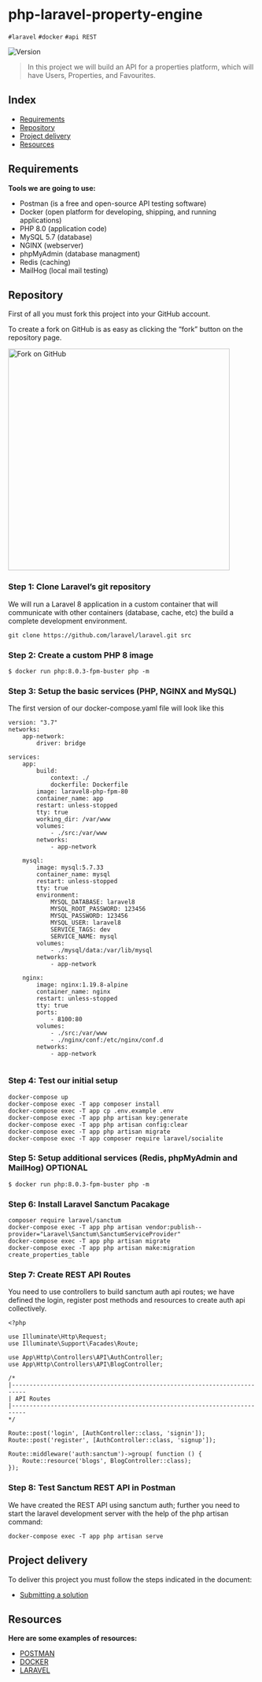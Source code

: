 # php-laravel-property-engine
`#laravel` `#docker` `#api REST`


<p>
  <img alt="Version" src="https://img.shields.io/badge/version-1.0-blue.svg?cacheSeconds=2592000" />
</p>

> In this project we will build an API for a properties platform, which will have Users, Properties, and Favourites.
>

## Index <!-- omit in toc -->

- [Requirements](#requirements)
- [Repository](#repository)
- [Project delivery](#project-delivery)
- [Resources](#resources)

## Requirements

**Tools we are going to use:**

- Postman (is a free and open-source API testing software)
- Docker (open platform for developing, shipping, and running applications)
- PHP 8.0 (application code)
- MySQL 5.7 (database)
- NGINX (webserver)
- phpMyAdmin (database managment)
- Redis (caching)
- MailHog (local mail testing)


## Repository

First of all you must fork this project into your GitHub account.

To create a fork on GitHub is as easy as clicking the “fork” button on the repository page.

<img src="https://docs.github.com/assets/images/help/repository/fork_button.jpg" alt="Fork on GitHub" width='450'>

### Step 1: Clone Laravel’s git repository

We will run a Laravel 8 application in a custom container that will communicate with other containers (database, cache, etc) the build a complete development environment.

```
git clone https://github.com/laravel/laravel.git src
```

### Step 2: Create a custom PHP 8 image

```
$ docker run php:8.0.3-fpm-buster php -m
```

### Step 3: Setup the basic services (PHP, NGINX and MySQL)
The first version of our docker-compose.yaml file will look like this
```
version: "3.7"
networks:
    app-network:
        driver: bridge

services:
    app:
        build: 
            context: ./
            dockerfile: Dockerfile
        image: laravel8-php-fpm-80
        container_name: app
        restart: unless-stopped
        tty: true
        working_dir: /var/www
        volumes: 
            - ./src:/var/www
        networks: 
            - app-network
    
    mysql:
        image: mysql:5.7.33
        container_name: mysql
        restart: unless-stopped
        tty: true
        environment: 
            MYSQL_DATABASE: laravel8
            MYSQL_ROOT_PASSWORD: 123456
            MYSQL_PASSWORD: 123456
            MYSQL_USER: laravel8
            SERVICE_TAGS: dev
            SERVICE_NAME: mysql
        volumes: 
            - ./mysql/data:/var/lib/mysql
        networks:
            - app-network
    
    nginx:
        image: nginx:1.19.8-alpine
        container_name: nginx
        restart: unless-stopped
        tty: true
        ports: 
            - 8100:80
        volumes: 
            - ./src:/var/www
            - ./nginx/conf:/etc/nginx/conf.d
        networks: 
            - app-network


```
### Step 4: Test our initial setup

```
docker-compose up
docker-compose exec -T app composer install
docker-compose exec -T app cp .env.example .env
docker-compose exec -T app php artisan key:generate
docker-compose exec -T app php artisan config:clear
docker-compose exec -T app php artisan migrate
docker-compose exec -T app composer require laravel/socialite
```
### Step 5: Setup additional services (Redis, phpMyAdmin and MailHog) OPTIONAL

```
$ docker run php:8.0.3-fpm-buster php -m
```
### Step 6: Install Laravel Sanctum Pacakage

```
composer require laravel/sanctum
docker-compose exec -T app php artisan vendor:publish--provider="Laravel\Sanctum\SanctumServiceProvider"
docker-compose exec -T app php artisan migrate
docker-compose exec -T app php artisan make:migration create_properties_table
```
### Step 7: Create REST API Routes
You need to use controllers to build sanctum auth api routes; we have defined the login, register post methods and resources to create auth api collectively.
```
<?php
  
use Illuminate\Http\Request;
use Illuminate\Support\Facades\Route;
  
use App\Http\Controllers\API\AuthController;
use App\Http\Controllers\API\BlogController;
  
/*
|--------------------------------------------------------------------------
| API Routes
|--------------------------------------------------------------------------
*/
  
Route::post('login', [AuthController::class, 'signin']);
Route::post('register', [AuthController::class, 'signup']);
     
Route::middleware('auth:sanctum')->group( function () {
    Route::resource('blogs', BlogController::class);
});
```
### Step 8: Test Sanctum REST API in Postman
We have created the REST API using sanctum auth; further you need to start the laravel development server with the help of the php artisan command:
```
docker-compose exec -T app php artisan serve
```


## Project delivery

To deliver this project you must follow the steps indicated in the document:

- [Submitting a solution](https://www.notion.so/Submitting-a-solution-524dab1a71dd4b96903f26385e24cdb6)

## Resources

**Here are some examples of resources:**

- [POSTMAN](https://www.postman.com/)
- [DOCKER](https://www.docker.com/products/docker-desktop)
- [LARAVEL](https://laravel.com/docs/8.x/deployment#server-requirements)
